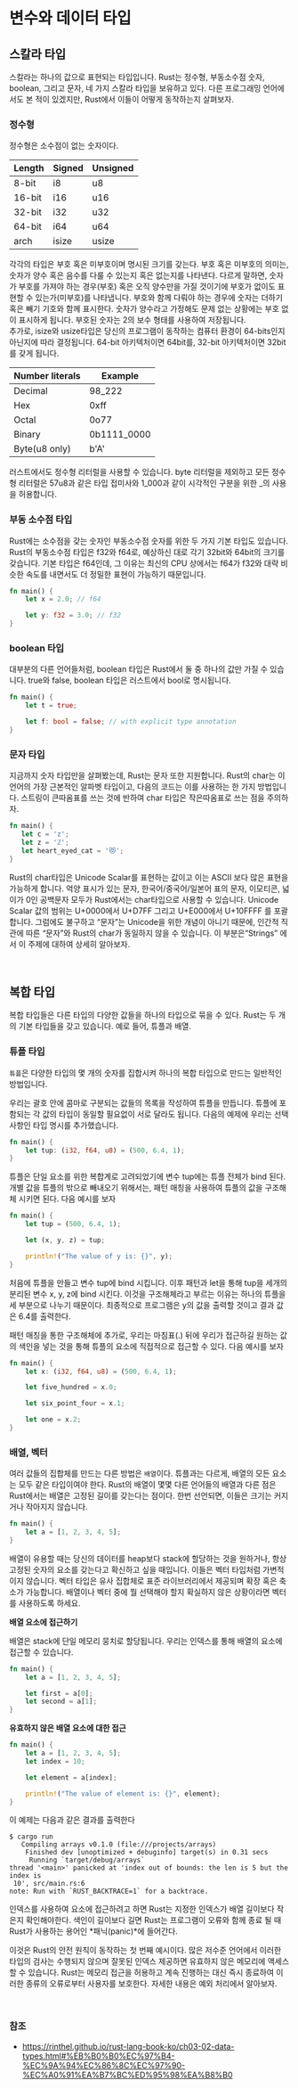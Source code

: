 # 변수와 데이터 타입

## 스칼라 타입

스칼라는 하나의 값으로 표현되는 타입입니다. Rust는 정수형, 부동소수점 숫자, boolean, 그리고 문자, 네 가지 스칼라 타입을 보유하고 있다. 다른 프로그래밍 언어에서도 본 적이 있겠지만, Rust에서 이들이 어떻게 동작하는지 살펴보자.

### 정수형

정수형은 소수점이 없는 숫자이다. 

|Length|Signed|Unsigned|
|---|---|---|
|8-bit|i8|u8|
|16-bit|i16|u16|
|32-bit|i32|u32|
|64-bit|i64|u64|
|arch|isize|usize|

각각의 타입은 부호 혹은 미부호이며 명시된 크기를 갖는다. 부호 혹은 미부호의 의미는, 숫자가 양수 혹은 음수를 다룰 수 있는지 혹은 없는지를 나타낸다. 다르게 말하면, 숫자가 부호를 가져야 하는 경우(부호) 혹은 오직 양수만을 가질 것이기에 부호가 없이도 표현할 수 있는가(미부호)를 나타냅니다. 부호와 함께 다뤄야 하는 경우에 숫자는 더하기 혹은 빼기 기호와 함께 표시한다. 숫자가 양수라고 가정해도 문제 없는 상황에는 부호 없이 표시하게 됩니다. 부호된 숫자는 2의 보수 형태를 사용하여 저장됩니다.   
추가로, isize와 usize타입은 당신의 프로그램이 동작하는 컴퓨터 환경이 64-bits인지 아닌지에 따라 결정됩니다. 64-bit 아키텍처이면 64bit를, 32-bit 아키텍처이면 32bit를 갖게 됩니다.

|Number literals|Example|
|---|---|
|Decimal|98_222|
|Hex|0xff|
|Octal|0o77|
|Binary|0b1111_0000|
|Byte(u8 only)|b'A'|

러스트에서도 정수형 리터럴을 사용할 수 있습니다. byte 리터럴을 제외하고 모든 정수형 리터럴은 57u8과 같은 타입 접미사와 1_000과 같이 시각적인 구분을 위한 _의 사용을 허용합니다. 

### 부동 소수점 타입

Rust에는 소수점을 갖는 숫자인 부동소수점 숫자를 위한 두 가지 기본 타입도 있습니다. Rust의 부동소수점 타입은 f32와 f64로, 예상하신 대로 각기 32bit와 64bit의 크기를 갖습니다. 기본 타입은 f64인데, 그 이유는 최신의 CPU 상에서는 f64가 f32와 대략 비슷한 속도를 내면서도 더 정밀한 표현이 가능하기 때문입니다.

````rust
fn main() {
    let x = 2.0; // f64

    let y: f32 = 3.0; // f32
}
````

### boolean 타입

대부분의 다른 언어들처럼, boolean 타입은 Rust에서 둘 중 하나의 값만 가질 수 있습니다. true와 false, boolean 타입은 러스트에서 bool로 명시됩니다.

```rust
fn main() {
    let t = true;

    let f: bool = false; // with explicit type annotation
}
```

### 문자 타입

지금까지 숫자 타입만을 살펴봤는데, Rust는 문자 또한 지원합니다. Rust의 char는 이 언어의 가장 근본적인 알파벳 타입이고, 다음의 코드는 이를 사용하는 한 가지 방법입니다. 스트링이 큰따옴표를 쓰는 것에 반하여 char 타입은 작은따옴표로 쓰는 점을 주의하자.

```rust
fn main() {
   let c = 'z';
   let z = 'ℤ';
   let heart_eyed_cat = '😻';
}
```

Rust의 char타입은 Unicode Scalar를 표현하는 값이고 이는 ASCII 보다 많은 표현을 가능하게 합니다. 억양 표시가 있는 문자, 한국어/중국어/일본어 표의 문자, 이모티콘, 넓이가 0인 공백문자 모두가 Rust에서는 char타입으로 사용할 수 있습니다. Unicode Scalar 값의 범위는 U+0000에서 U+D7FF 그리고 U+E000에서 U+10FFFF 를 포괄합니다. 그럼에도 불구하고 “문자”는 Unicode을 위한 개념이 아니기 때문에, 인간적 직관에 따른 “문자”와 Rust의 char가 동일하지 않을 수 있습니다. 이 부분은“Strings” 에서 이 주제에 대하여 상세히 알아보자.

<br>

## 복합 타입

복합 타입들은 다른 타입의 다양한 값들을 하나의 타입으로 묶을 수 있다. Rust는 두 개의 기본 타입들을 갖고 있습니다. 예로 들어, 튜플과 배열.

### 튜플 타입

`튜플`은 다양한 타입의 몇 개의 숫자를 집합시켜 하나의 복합 타입으로 만드는 일반적인 방법입니다.

우리는 괄호 안에 콤마로 구분되는 값들의 목록을 작성하여 튜플을 만듭니다. 튜플에 포함되는 각 값의 타입이 동일할 필요없이 서로 달라도 됩니다. 다음의 예제에 우리는 선택 사항인 타입 명시를 추가했습니다.

```rust
fn main() {
    let tup: (i32, f64, u8) = (500, 6.4, 1);
}
```

튜플은 단일 요소를 위한 복합계로 고려되었기에 변수 tup에는 튜플 전체가 bind 된다. 개별 값을 튜플의 밖으로 빼내오기 위해서는, 패턴 매칭을 사용하여 튜플의 값을 구조해체 시키면 된다. 다음 예시를 보자

```rust
fn main() {
    let tup = (500, 6.4, 1);

    let (x, y, z) = tup;

    println!("The value of y is: {}", y);
}
```

처음에 튜플을 만들고 변수 tup에 bind 시킵니다. 이후 패턴과 let을 통해 tup을 세개의 분리된 변수 x, y, z에 bind 시킨다. 이것을 구조해체라고 부르는 이유는 하나의 튜플을 세 부분으로 나누기 때문이다. 최종적으로 프로그램은 y의 값을 출력할 것이고 결과 값은 6.4를 출력한다.

패턴 매칭을 통한 구조해체에 추가로, 우리는 마침표(.) 뒤에 우리가 접근하길 원하는 값의 색인을 넣는 것을 통해 튜플의 요소에 직접적으로 접근할 수 있다. 다음 예시를 보자

```rust
fn main() {
    let x: (i32, f64, u8) = (500, 6.4, 1);

    let five_hundred = x.0;

    let six_point_four = x.1;

    let one = x.2;
}
```

### 배열, 벡터

여러 값들의 집합체를 만드는 다른 방법은 `배열`이다. 튜플과는 다르게, 배열의 모든 요소는 모두 같은 타입이여야 한다. Rust의 배열이 몇몇 다른 언어들의 배열과 다른 점은 Rust에서는 배열은 고정된 길이를 갖는다는 점이다. 한번 선언되면, 이들은 크기는 커지거나 작아지지 않습니다.

```rust
fn main() {
    let a = [1, 2, 3, 4, 5];
}
```

배열이 유용할 때는 당신의 데이터를 heap보다 stack에 할당하는 것을 원하거나, 항상 고정된 숫자의 요소를 갖는다고 확신하고 싶을 때입니다. 이들은 벡터 타입처럼 가변적이지 않습니다. 벡터 타입은 유사 집합체로 표준 라이브러리에서 제공되며 확장 혹은 축소가 가능합니다. 배열이나 벡터 중에 뭘 선택해야 할지 확실하지 않은 상황이라면 벡터를 사용하도록 하세요.

**배열 요소에 접근하기**

배열은 stack에 단일 메모리 뭉치로 할당됩니다. 우리는 인덱스를 통해 배열의 요소에 접근할 수 있습니다. 

```rust
fn main() {
    let a = [1, 2, 3, 4, 5];

    let first = a[0];
    let second = a[1];
}
```

**유효하지 않은 배열 요소에 대한 접근**

```rust
fn main() {
    let a = [1, 2, 3, 4, 5];
    let index = 10;

    let element = a[index];

    println!("The value of element is: {}", element);
}
```

이 예제는 다음과 같은 결과를 출력한다

```
$ cargo run
   Compiling arrays v0.1.0 (file:///projects/arrays)
    Finished dev [unoptimized + debuginfo] target(s) in 0.31 secs
     Running `target/debug/arrays`
thread '<main>' panicked at 'index out of bounds: the len is 5 but the index is
 10', src/main.rs:6
note: Run with `RUST_BACKTRACE=1` for a backtrace.
```

인덱스를 사용하여 요소에 접근하려고 하면 Rust는 지정한 인덱스가 배열 길이보다 작은지 확인해야한다. 색인이 길이보다 길면 Rust는 프로그램이 오류와 함께 종료 될 때 Rust가 사용하는 용어인 *패닉(panic)*에 들어간다.

이것은 Rust의 안전 원칙이 동작하는 첫 번째 예시이다. 많은 저수준 언어에서 이러한 타입의 검사는 수행되지 않으며 잘못된 인덱스 제공하면 유효하지 않은 메모리에 액세스 할 수 있습니다. Rust는 메모리 접근을 허용하고 계속 진행하는 대신 즉시 종료하여 이러한 종류의 오류로부터 사용자를 보호한다. 자세한 내용은 예외 처리에서 알아보자.

<br>

### 참조
- https://rinthel.github.io/rust-lang-book-ko/ch03-02-data-types.html#%EB%B0%B0%EC%97%B4-%EC%9A%94%EC%86%8C%EC%97%90-%EC%A0%91%EA%B7%BC%ED%95%98%EA%B8%B0
